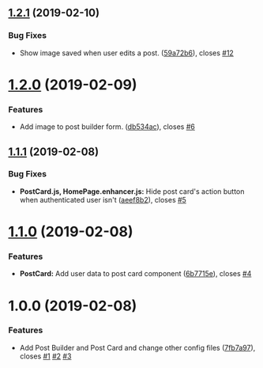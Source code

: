 ## [1.2.1](https://github.com/raulingg/facebook-challenge/compare/v1.2.0...v1.2.1) (2019-02-10)


### Bug Fixes

* Show image saved when user edits a post. ([59a72b6](https://github.com/raulingg/facebook-challenge/commit/59a72b6)), closes [#12](https://github.com/raulingg/facebook-challenge/issues/12)

# [1.2.0](https://github.com/raulingg/facebook-challenge/compare/v1.1.1...v1.2.0) (2019-02-09)


### Features

* Add image to post builder form. ([db534ac](https://github.com/raulingg/facebook-challenge/commit/db534ac)), closes [#6](https://github.com/raulingg/facebook-challenge/issues/6)

## [1.1.1](https://github.com/raulingg/facebook-challenge/compare/v1.1.0...v1.1.1) (2019-02-08)


### Bug Fixes

* **PostCard.js, HomePage.enhancer.js:** Hide post card's action button when authenticated user isn't ([aeef8b2](https://github.com/raulingg/facebook-challenge/commit/aeef8b2)), closes [#5](https://github.com/raulingg/facebook-challenge/issues/5)

# [1.1.0](https://github.com/raulingg/facebook-challenge/compare/v1.0.0...v1.1.0) (2019-02-08)


### Features

* **PostCard:** Add user data to post card component ([6b7715e](https://github.com/raulingg/facebook-challenge/commit/6b7715e)), closes [#4](https://github.com/raulingg/facebook-challenge/issues/4)

# 1.0.0 (2019-02-08)


### Features

* Add Post Builder and Post Card and change other config files ([7fb7a97](https://github.com/raulingg/facebook-challenge/commit/7fb7a97)), closes [#1](https://github.com/raulingg/facebook-challenge/issues/1) [#2](https://github.com/raulingg/facebook-challenge/issues/2) [#3](https://github.com/raulingg/facebook-challenge/issues/3)
